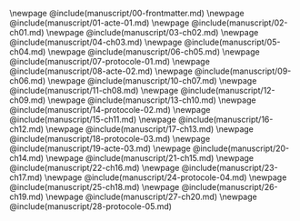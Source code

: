 \newpage
@include(manuscript/00-frontmatter.md)
\newpage
@include(manuscript/01-acte-01.md)
\newpage
@include(manuscript/02-ch01.md)
\newpage
@include(manuscript/03-ch02.md)
\newpage
@include(manuscript/04-ch03.md)
\newpage
@include(manuscript/05-ch04.md)
\newpage
@include(manuscript/06-ch05.md)
\newpage
@include(manuscript/07-protocole-01.md)
\newpage
@include(manuscript/08-acte-02.md)
\newpage
@include(manuscript/09-ch06.md)
\newpage
@include(manuscript/10-ch07.md)
\newpage
@include(manuscript/11-ch08.md)
\newpage
@include(manuscript/12-ch09.md)
\newpage
@include(manuscript/13-ch10.md)
\newpage
@include(manuscript/14-protocole-02.md)
\newpage
@include(manuscript/15-ch11.md)
\newpage
@include(manuscript/16-ch12.md)
\newpage
@include(manuscript/17-ch13.md)
\newpage
@include(manuscript/18-protocole-03.md)
\newpage
@include(manuscript/19-acte-03.md)
\newpage
@include(manuscript/20-ch14.md)
\newpage
@include(manuscript/21-ch15.md)
\newpage
@include(manuscript/22-ch16.md)
\newpage
@include(manuscript/23-ch17.md)
\newpage
@include(manuscript/24-protocole-04.md)
\newpage
@include(manuscript/25-ch18.md)
\newpage
@include(manuscript/26-ch19.md)
\newpage
@include(manuscript/27-ch20.md)
\newpage
@include(manuscript/28-protocole-05.md)
